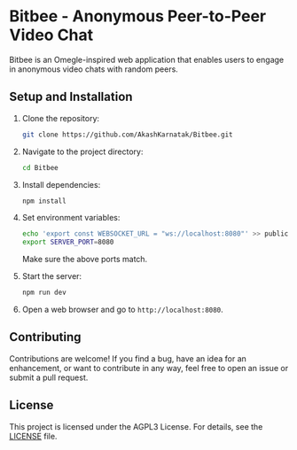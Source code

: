 # Bitbee - Anonymous Peer-to-Peer Video Chat

Bitbee is an Omegle-inspired web application that enables users to engage in anonymous video chats with random peers.

## Setup and Installation

1. Clone the repository:

   ```bash
   git clone https://github.com/AkashKarnatak/Bitbee.git
   ```

2. Navigate to the project directory:

   ```bash
   cd Bitbee
   ```

3. Install dependencies:

   ```bash
   npm install
   ```

4. Set environment variables:

   ```bash
   echo 'export const WEBSOCKET_URL = "ws://localhost:8080"' >> public/js/env.js
   export SERVER_PORT=8080
   ```
   Make sure the above ports match.

5. Start the server:

   ```bash
   npm run dev
   ```

6. Open a web browser and go to `http://localhost:8080`.

## Contributing

Contributions are welcome! If you find a bug, have an idea for an enhancement, or want to contribute in any way, feel free to open an issue or submit a pull request.

## License

This project is licensed under the AGPL3 License. For details, see the [LICENSE](LICENSE) file.
